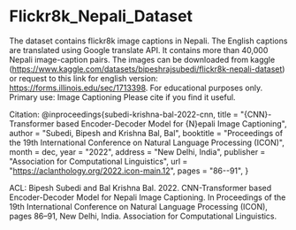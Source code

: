 # Flickr8k_Nepali_Dataset
The dataset contains flickr8k image captions in Nepali. The English captions are translated using Google translate API. 
It contains more than 40,000 Nepali image-caption pairs. The images can be downloaded from kaggle (https://www.kaggle.com/datasets/bipeshrajsubedi/flickr8k-nepali-dataset) 
or request to this link for english version: https://forms.illinois.edu/sec/1713398. For educational purposes only. 
Primary use: Image Captioning
Please cite if you find it useful.

Citation:
@inproceedings{subedi-krishna-bal-2022-cnn,
    title = "{CNN}-Transformer based Encoder-Decoder Model for {N}epali Image Captioning",
    author = "Subedi, Bipesh  and
      Krishna Bal, Bal",
    booktitle = "Proceedings of the 19th International Conference on Natural Language Processing (ICON)",
    month = dec,
    year = "2022",
    address = "New Delhi, India",
    publisher = "Association for Computational Linguistics",
    url = "https://aclanthology.org/2022.icon-main.12",
    pages = "86--91",
}

ACL: Bipesh Subedi and Bal Krishna Bal. 2022. CNN-Transformer based Encoder-Decoder Model for Nepali Image Captioning. In Proceedings of the 19th International Conference on Natural Language Processing (ICON), pages 86–91, New Delhi, India. Association for Computational Linguistics.
